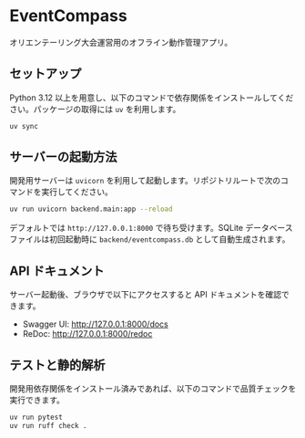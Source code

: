 # EventCompass

オリエンテーリング大会運営用のオフライン動作管理アプリ。

## セットアップ

Python 3.12 以上を用意し、以下のコマンドで依存関係をインストールしてください。パッケージの取得には
`uv` を利用します。

```bash
uv sync
```

## サーバーの起動方法

開発用サーバーは `uvicorn` を利用して起動します。リポジトリルートで次のコマンドを実行してください。

```bash
uv run uvicorn backend.main:app --reload
```

デフォルトでは `http://127.0.0.1:8000` で待ち受けます。SQLite データベースファイルは初回起動時に `backend/eventcompass.db` として自動生成されます。

## API ドキュメント

サーバー起動後、ブラウザで以下にアクセスすると API ドキュメントを確認できます。

- Swagger UI: <http://127.0.0.1:8000/docs>
- ReDoc: <http://127.0.0.1:8000/redoc>

## テストと静的解析

開発用依存関係をインストール済みであれば、以下のコマンドで品質チェックを実行できます。

```bash
uv run pytest
uv run ruff check .
```
